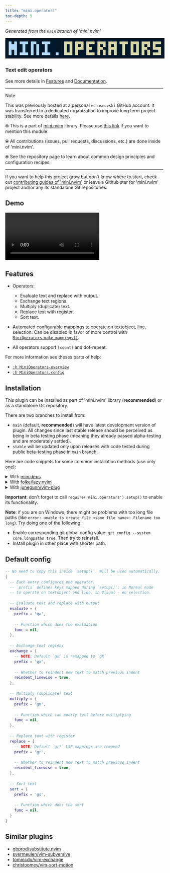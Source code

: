 ```yaml
---
title: "mini.operators"
toc-depth: 5
---
```


_Generated from the `main` branch of 'mini.nvim'_

<p align="center"> <img src="https://github.com/nvim-mini/assets/blob/main/logo-2/logo-operators_readme.png?raw=true" alt="mini.operators" style="max-width:100%;border:solid 2px"/> </p>

### Text edit operators

See more details in [Features](#features) and [Documentation](../doc/mini-operators.qmd).

---

> [!NOTE]
> This was previously hosted at a personal `echasnovski` GitHub account. It was transferred to a dedicated organization to improve long term project stability. See more details [here](https://github.com/nvim-mini/mini.nvim/discussions/1970).

⦿ This is a part of [mini.nvim](https://github.com/nvim-mini/mini.nvim) library. Please use [this link](https://github.com/nvim-mini/mini.nvim/blob/main/readmes/mini-operators.md) if you want to mention this module.

⦿ All contributions (issues, pull requests, discussions, etc.) are done inside of 'mini.nvim'.

⦿ See the repository page to learn about common design principles and configuration recipes.

---

If you want to help this project grow but don't know where to start, check out [contributing guides of 'mini.nvim'](https://github.com/nvim-mini/mini.nvim/blob/main/CONTRIBUTING.md) or leave a Github star for 'mini.nvim' project and/or any its standalone Git repositories.

## Demo

![](https://github.com/nvim-mini/assets/blob/main/demo/demo-operators.mp4?raw=true)

## Features

- Operators:
    - Evaluate text and replace with output.
    - Exchange text regions.
    - Multiply (duplicate) text.
    - Replace text with register.
    - Sort text.

- Automated configurable mappings to operate on textobject, line, selection. Can be disabled in favor of more control with [`MiniOperators.make_mappings()`](../doc/mini-operators.qmd#minioperators.make_mappings).

- All operators support `[count]` and dot-repeat.

For more information see theses parts of help:
- [`:h MiniOperators-overview`](../doc/mini-operators.qmd#minioperators-overview)
- [`:h MiniOperators.config`](../doc/mini-operators.qmd#minioperators.config)

## Installation

This plugin can be installed as part of 'mini.nvim' library (**recommended**) or as a standalone Git repository.

There are two branches to install from:

- `main` (default, **recommended**) will have latest development version of plugin. All changes since last stable release should be perceived as being in beta testing phase (meaning they already passed alpha-testing and are moderately settled).
- `stable` will be updated only upon releases with code tested during public beta-testing phase in `main` branch.

Here are code snippets for some common installation methods (use only one):

<details>
<summary>With <a href="https://github.com/nvim-mini/mini.nvim/blob/main/readmes/mini-deps.md">mini.deps</a></summary>

- 'mini.nvim' library:

    | Branch | Code snippet                                  |
    |--------|-----------------------------------------------|
    | Main   | *Follow recommended ‘mini.deps’ installation* |
    | Stable | *Follow recommended ‘mini.deps’ installation* |

- Standalone plugin:

    | Branch | Code snippet                                                        |
    |--------|---------------------------------------------------------------------|
    | Main   | `add(‘nvim-mini/mini.operators’)`                                   |
    | Stable | `add({ source = ‘nvim-mini/mini.operators’, checkout = ‘stable’ })` |

</details>

<details>
<summary>With <a href="https://github.com/folke/lazy.nvim">folke/lazy.nvim</a></summary>

- 'mini.nvim' library:

    | Branch | Code snippet                                  |
    |--------|-----------------------------------------------|
    | Main   | `{ 'nvim-mini/mini.nvim', version = false },` |
    | Stable | `{ 'nvim-mini/mini.nvim', version = '*' },`   |

- Standalone plugin:

    | Branch | Code snippet                                       |
    |--------|----------------------------------------------------|
    | Main   | `{ 'nvim-mini/mini.operators', version = false },` |
    | Stable | `{ 'nvim-mini/mini.operators', version = '*' },`   |

</details>

<details>
<summary>With <a href="https://github.com/junegunn/vim-plug">junegunn/vim-plug</a></summary>

- 'mini.nvim' library:

    | Branch | Code snippet                                         |
    |--------|------------------------------------------------------|
    | Main   | `Plug 'nvim-mini/mini.nvim'`                         |
    | Stable | `Plug 'nvim-mini/mini.nvim', { 'branch': 'stable' }` |

- Standalone plugin:

    | Branch | Code snippet                                              |
    |--------|-----------------------------------------------------------|
    | Main   | `Plug 'nvim-mini/mini.operators'`                         |
    | Stable | `Plug 'nvim-mini/mini.operators', { 'branch': 'stable' }` |

</details>

**Important**: don't forget to call `require('mini.operators').setup()` to enable its functionality.

**Note**: if you are on Windows, there might be problems with too long file paths (like `error: unable to create file <some file name>: Filename too long`). Try doing one of the following:

- Enable corresponding git global config value: `git config --system core.longpaths true`. Then try to reinstall.
- Install plugin in other place with shorter path.

## Default config

```lua
-- No need to copy this inside `setup()`. Will be used automatically.
{
  -- Each entry configures one operator.
  -- `prefix` defines keys mapped during `setup()`: in Normal mode
  -- to operate on textobject and line, in Visual - on selection.

  -- Evaluate text and replace with output
  evaluate = {
    prefix = 'g=',

    -- Function which does the evaluation
    func = nil,
  },

  -- Exchange text regions
  exchange = {
    -- NOTE: Default `gx` is remapped to `gX`
    prefix = 'gx',

    -- Whether to reindent new text to match previous indent
    reindent_linewise = true,
  },

  -- Multiply (duplicate) text
  multiply = {
    prefix = 'gm',

    -- Function which can modify text before multiplying
    func = nil,
  },

  -- Replace text with register
  replace = {
    -- NOTE: Default `gr*` LSP mappings are removed
    prefix = 'gr',

    -- Whether to reindent new text to match previous indent
    reindent_linewise = true,
  },

  -- Sort text
  sort = {
    prefix = 'gs',

    -- Function which does the sort
    func = nil,
  }
}
```

## Similar plugins

- [gbprod/substitute.nvim](https://github.com/gbprod/substitute.nvim)
- [svermeulen/vim-subversive](https://github.com/svermeulen/vim-subversive)
- [tommcdo/vim-exchange](https://github.com/tommcdo/vim-exchange)
- [christoomey/vim-sort-motion](https://github.com/christoomey/vim-sort-motion)
